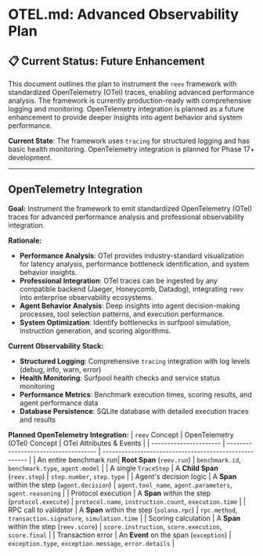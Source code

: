 # OTEL.md: Advanced Observability Plan

## 📋 Current Status: Future Enhancement

This document outlines the plan to instrument the `reev` framework with standardized OpenTelemetry (OTel) traces, enabling advanced performance analysis. The framework is currently production-ready with comprehensive logging and monitoring. OpenTelemetry integration is planned as a future enhancement to provide deeper insights into agent behavior and system performance.

**Current State**: The framework uses `tracing` for structured logging and has basic health monitoring. OpenTelemetry integration is planned for Phase 17+ development.

---

## OpenTelemetry Integration

**Goal:** Instrument the framework to emit standardized OpenTelemetry (OTel) traces for advanced performance analysis and professional observability integration.

**Rationale:**
-   **Performance Analysis**: OTel provides industry-standard visualization for latency analysis, performance bottleneck identification, and system behavior insights.
-   **Professional Integration**: OTel traces can be ingested by any compatible backend (Jaeger, Honeycomb, Datadog), integrating `reev` into enterprise observability ecosystems.
-   **Agent Behavior Analysis**: Deep insights into agent decision-making processes, tool selection patterns, and execution performance.
-   **System Optimization**: Identify bottlenecks in surfpool simulation, instruction generation, and scoring algorithms.

**Current Observability Stack:**
- **Structured Logging**: Comprehensive `tracing` integration with log levels (debug, info, warn, error)
- **Health Monitoring**: Surfpool health checks and service status monitoring
- **Performance Metrics**: Benchmark execution times, scoring results, and agent performance data
- **Database Persistence**: SQLite database with detailed execution traces and results

**Planned OpenTelemetry Integration:**
| `reev` Concept         | OpenTelemetry (OTel) Concept         | OTel Attributes & Events                               |
| ---------------------- | ------------------------------------ | ------------------------------------------------------ |
| An entire benchmark run| **Root Span** (`reev.run`)           | `benchmark.id`, `benchmark.type`, `agent.model`       |
| A single `TraceStep`   | A **Child Span** (`reev.step`)       | `step.number`, `step.type`                           |
| Agent's decision logic | A **Span** within the step (`agent.decision`) | `agent.tool_name`, `agent.parameters`, `agent.reasoning` |
| Protocol execution     | A **Span** within the step (`protocol.execute`) | `protocol.name`, `instruction.count`, `execution.time` |
| RPC call to validator  | A **Span** within the step (`solana.rpc`) | `rpc.method`, `transaction.signature`, `simulation.time` |
| Scoring calculation    | A **Span** within the step (`reev.score`)   | `score.instruction`, `score.execution`, `score.final` |
| Transaction error    | An **Event** on the span (`exception`) | `exception.type`, `exception.message`, `error.details`   |
